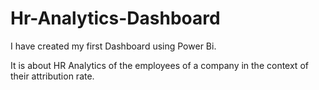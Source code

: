 # Hr-Analytics-Dashboard

I have created my first Dashboard using Power Bi.

It is about HR Analytics of the employees of a company in the context of their attribution rate.
